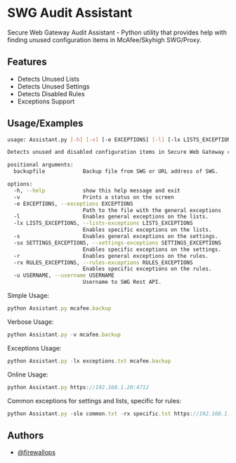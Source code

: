 
# SWG Audit Assistant

Secure Web Gateway Audit Assistant - Python utility that provides help with finding unused configuration items in McAfee/Skyhigh SWG/Proxy.


## Features

- Detects Unused Lists
- Detects Unused Settings
- Detects Disabled Rules
- Exceptions Support


## Usage/Examples
```bash
usage: Assistant.py [-h] [-v] [-e EXCEPTIONS] [-l] [-lx LISTS_EXCEPTIONS] [-s] [-sx SETTINGS_EXCEPTIONS] [-r] [-rx RULES_EXCEPTIONS] [-u USERNAME] backupfile

Detects unused and disabled configuration items in Secure Web Gateway configuration.

positional arguments:
  backupfile            Backup file from SWG or URL address of SWG.

options:
  -h, --help            show this help message and exit
  -v                    Prints a status on the screen
  -e EXCEPTIONS, --exceptions EXCEPTIONS
                        Path to the file with the general exceptions
  -l                    Enables general exceptions on the lists.
  -lx LISTS_EXCEPTIONS, --lists-exceptions LISTS_EXCEPTIONS
                        Enables specific exceptions on the lists.
  -s                    Enables general exceptions on the settings.
  -sx SETTINGS_EXCEPTIONS, --settings-exceptions SETTINGS_EXCEPTIONS
                        Enables specific exceptions on the settings.
  -r                    Enables general exceptions on the rules.
  -rx RULES_EXCEPTIONS, --rules-exceptions RULES_EXCEPTIONS
                        Enables specific exceptions on the rules.
  -u USERNAME, --username USERNAME
                        Username to SWG Rest API.
```

Simple Usage:
```javascript
python Assistant.py mcafee.backup
```
Verbose Usage:
```javascript
python Assistant.py -v mcafee.backup
```
Exceptions Usage:
```javascript
python Assistant.py -lx exceptions.txt mcafee.backup
```
Online Usage:
```javascript
python Assistant.py https://192.168.1.20:4712
```
Common exceptions for settings and lists, specific for rules:
```javascript
python Assistant.py -sle common.txt -rx specific.txt https://192.168.1.20:4712
```
## Authors

- [@firewallops](https://www.firewallops.com)

